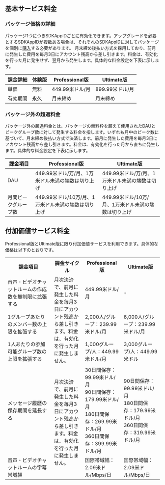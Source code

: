 ## 基本サービス料金


### パッケージ価格の詳細[](id:Package)
パッケージ1つにつきSDKAppIDごとに有効化できます。アップグレードを必要とするSDKAppIDが複数ある場合は、それぞれのSDKAppIDに対してパッケージを個別に[購入](https://intl.cloud.tencent.com/document/product/1047/34351)する必要があります。
月末締め後払い方式を採用しており、前月に発生した費用を毎月3日にアカウント残高から差し引きます。料金は、有効化を行った月に発生せず、翌月から発生します。具体的な料金設定を下表に示します。

| 課金詳細         | 体験版      | Professional版         | Ultimate版             |
| ----------- | ---------- | --------------------- | ---------------------- |
| 単価 | 無料      | 449.99米ドル/月    | 899.99米ドル/月    |
| 有効期間     | 永久    | 月末締め<br /> | 月末締め<br /> |



### パッケージ外の超過料金[](id:Excess)
パッケージ外の超過料金とは、パッケージの無料枠を超えて使用されたDAUとピークグループ数に対して発生する料金を指します。いずれも月中のピーク数に基づいて、月末締め後払い方式で決済します。前月に発生した費用を毎月3日にアカウント残高から差し引きます。料金は、有効化を行った月から直ちに発生します。具体的な料金設定を下表に示します。

| 課金項目   |Professional版         | Ultimate版             |
| -----------|---------------------- | ------------------- |
| DAU   |  449.99米ドル/万/月、1万米ドル未満の端数は切り上げ | 449.99米ドル/万/月、1万米ドル未満の端数は切り上げ |
|月間ピークグループ数  |  449.99米ドル/10万/月、1万米ドル未満の端数は切り上げ | 449.99米ドル/10万/月、1万米ドル未満の端数は切り上げ |



## 付加価値サービス料金[](id:Value-added)
Professional版とUltimate版に限り付加価値サービスを利用できます。具体的な価格は以下のとおりです。

<table>
<tr>
<th width="30%">課金項目</th>
<th width="20%">課金サイクル</th>
<th width="25%">Professional版</th>
<th width="25%">Ultimate版</th>
</tr><tr>
<td>音声・ビデオチャットルームの作成数を無制限に拡張する</td>
<td rowspan = "3">月次決済で、前月に発生した料金を毎月3日にアカウント残高から差し引きます。料金は、有効化を行った月に発生しません。</td>
<td>449.99米ドル/月</td>
<td>	- </td>
</tr>
<tr>
<td>1グループあたりのメンバー数の上限を拡張する</td>
<td>2,000人/グループ：239.99米ドル/月</td>
<td>6,000人/グループ：239.99米ドル/月</td>
</tr>
<tr>
<td>1人あたりの参加可能グループ数の上限を拡張する</td>
<td>1,000グループ/人：449.99米ドル/月</td>
<td>3,000グループ/人：449.99米ドル</td>
</tr>
<tr>
<td>メッセージ履歴の保存期間を延長する</td>
<td  rowspan = "2">月次決済で、前月に発生した料金を毎月3日にアカウント残高から差し引きます。料金は、有効化を行った月に発生しません。</td>
<td>30日間保存：99.99米ドル/月<br>90日間保存：179.99米ドル/月<br>180日間保存：269.99米ドル/月<br>360日間保存：399.99米ドル/月</td>
<td>90日間保存：99.99米ドル/月<br>180日間保存：179.99米ドル/月<br>360日間保存：319.99米ドル/月</td>
</tr>
<td>音声・ビデオチャットルームの字幕帯域幅</td>
<td>国際帯域幅：2.09米ドル/Mbps/日</td>
<td>国際帯域幅：2.09米ドル/Mbps/日</td>
</tr></table>

